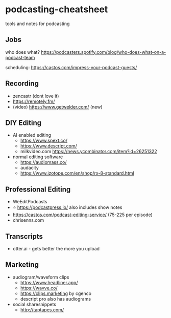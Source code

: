 # podcasting-cheatsheet

tools and notes for podcasting

## Jobs

who does what? https://podcasters.spotify.com/blog/who-does-what-on-a-podcast-team

scheduling: https://castos.com/impress-your-podcast-guests/

## Recording

- zencastr (dont love it)
- https://remotely.fm/
- (video) https://www.getwelder.com/ (new)


## DIY Editing

- AI enabled editing
  - https://www.spext.co/
  - https://www.descript.com/
  - milkvideo.com https://news.ycombinator.com/item?id=26251322
- normal editing software
	- https://audiomass.co/
	- audacity
	- https://www.izotope.com/en/shop/rx-8-standard.html

## Professional Editing

- WeEditPodcasts
- :star: https://podcastpress.io/ also includes show notes
- https://castos.com/podcast-editing-service/ (75-225 per episode)
- chrisenns.com


## Transcripts

- otter.ai - gets better the more you upload

## Marketing

- audiogram/waveform clips
  - https://www.headliner.app/
  - https://wavve.co/
  - https://clips.marketing by cgenco
  - descript pro also has audiograms
- social sharesnippets
  - http://taptapes.com/
